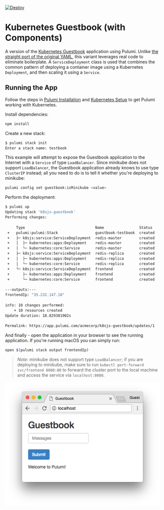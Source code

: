 [![Deploy](https://get.pulumi.com/new/button.svg)](https://app.pulumi.com/new)

# Kubernetes Guestbook (with Components)

A version of the [Kubernetes Guestbook](https://kubernetes.io/docs/tutorials/stateless-application/guestbook/)
application using Pulumi. Unlike [the straight port of the original YAML](../simple), this variant
leverages real code to eliminate boilerplate. A `ServiceDeployment` class is used that combines the common pattern
of deploying a container image using a Kubernetes `Deployment`, and then scaling it using a `Service`.

## Running the App

Follow the steps in [Pulumi Installation](https://pulumi.io/install/) and [Kubernetes Setup](https://pulumi.io/quickstart/kubernetes/setup.html) to get Pulumi working with Kubernetes.

Install dependencies:

```sh
npm install
```

Create a new stack:

```sh
$ pulumi stack init
Enter a stack name: testbook
```

This example will attempt to expose the Guestbook application to the Internet with a `Service` of
type `LoadBalancer`. Since minikube does not support `LoadBalancer`, the Guestbook application
already knows to use type `ClusterIP` instead; all you need to do is to tell it whether you're
deploying to minikube:

```sh
pulumi config set guestbook:isMinikube <value>
```

Perform the deployment:

```sh
$ pulumi up
Updating stack 'k8sjs-guestbook'
Performing changes:

     Type                                Name                Status      Info
 +   pulumi:pulumi:Stack                 guestbook-testbook  created
 +   ├─ k8sjs:service:ServiceDeployment  redis-master        created
 +   │  ├─ kubernetes:apps:Deployment    redis-master        created
 +   │  └─ kubernetes:core:Service       redis-master        created
 +   ├─ k8sjs:service:ServiceDeployment  redis-replica       created
 +   │  ├─ kubernetes:apps:Deployment    redis-replica       created
 +   │  └─ kubernetes:core:Service       redis-replica       created
 +   └─ k8sjs:service:ServiceDeployment  frontend            created
 +      ├─ kubernetes:apps:Deployment    frontend            created
 +      └─ kubernetes:core:Service       frontend            created

---outputs:---
frontendIp: "35.232.147.18"

info: 10 changes performed:
    + 10 resources created
Update duration: 18.829381902s

Permalink: https://app.pulumi.com/acmecorp/k8sjs-guestbook/updates/1
```

And finally - open the application in your browser to see the running application. If you're running
macOS you can simply run:

```sh
open $(pulumi stack output frontendIp)
```

> _Note_: minikube does not support type `LoadBalancer`; if you are deploying to minikube, make sure
> to run `kubectl port-forward svc/frontend 8080:80` to forward the cluster port to the local
> machine and access the service via `localhost:8080`.

![Guestbook in browser](./imgs/guestbook.png)

